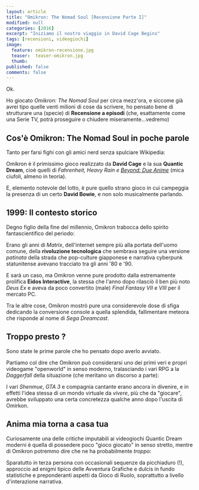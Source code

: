 ```yaml
---
layout: article
title: "Omikron: The Nomad Soul [Recensione Parte I]"
modified: null
categories: [2016]
excerpt: "Iniziamo il nostro viaggio in David Cage Begins"
tags: [recensioni, videogiochi]
image:
  feature: omikron-recensione.jpg
  teaser:  teaser-omikron.jpg
  thumb:
published: false
comments: false
---
```


Ok.

Ho giocato _Omikron: The Nomad Soul_ per circa mezz'ora, e siccome già avrei tipo quelle venti milioni di cose da scrivere, ho pensato bene di strutturare una (specie) di **Recensione a episodi** (che, esattamente come una Serie TV, potrà proseguire o chiudere miseramente...vedremo)

## Cos'è Omikron: The Nomad Soul in poche parole

Tanto per farsi fighi con gli amici nerd senza spulciare Wikipedia:

Omikron è il primissimo gioco realizzato da **David Cage** e la sua **Quantic Dream**, cioè quelli di _Fahrenheit, Heavy Rain e [Beyond: Due Anime](https://xabacadabra.com/2013/beyond-due-anime-recensione/)_ (mica ciufoli, almeno in teoria).

E, elemento notevole del lotto, è pure quello strano gioco in cui campeggia la presenza di un certo **David Bowie**, e non solo musicalmente parlando.

## 1999: Il contesto storico

Degno figlio della fine del millennio, Omikron trabocca dello spirito fantascientifico del periodo:

Erano gli anni di _Matrix_, dell'internet sempre più alla portata dell'uomo comune, della **rivoluzione tecnologica** che sembrava seguire una versione _patinata_ della strada che pop-culture giapponese e narrativa cyberpunk statunitense avevano tracciato tra gli anni '80 e '90.

E sarà un caso, ma Omikron venne pure prodotto dalla estremamente prolifica **Eidos Interactive**, la stessa che l'anno dopo rilasciò il ben più noto _Deus Ex_ e aveva da poco convertito (male) _Final Fantasy VII_ e _VIII_ per il mercato PC.

Tra le altre cose, Omikron mostrò pure una considerevole dose di sfiga dedicando la conversione console a quella splendida, fallimentare meteora che risponde al nome di _Sega Dreamcast_.

## Troppo presto ?

Sono state le prime parole che ho pensato dopo averlo avviato.

Partiamo col dire che Omikron può considerarsi uno dei primi veri e propri videogame "openworld" in senso moderno, tralasciando i vari RPG a la _Daggerfall_ della situazione (che meritano un discorso a parte):

I vari _Shenmue_, _GTA 3_ e compagnia cantante erano ancora in divenire, e in effetti l'idea stessa di un mondo virtuale da _vivere_, più che da "giocare", avrebbe sviluppato una certa concretezza qualche anno dopo l'uscita di Omirkon.

## Anima mia torna a casa tua

Curiosamente una delle critiche imputabili ai videogiochi Quantic Dream moderni è quella di possedere poco "gioco giocato" in senso stretto, mentre di Omikron potremmo dire che ne ha probabilmente _troppo_:

Sparatutto in terza persona con occasionali sequenze da picchiaduro (!), approccio ad enigmi tipico delle Avventura Grafiche e dulcis in fundo statistiche e preponderanti aspetti da Gioco di Ruolo, soprattutto a livello d'interazione narrativa.
